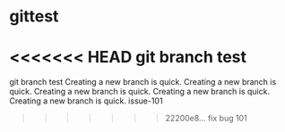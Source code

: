 # gittest
<<<<<<< HEAD
git branch test
=======
git branch test
Creating a new branch is quick.
Creating a new branch is quick.
Creating a new branch is quick.
Creating a new branch is quick.
Creating a new branch is quick.
issue-101
>>>>>>> 22200e8... fix bug 101
